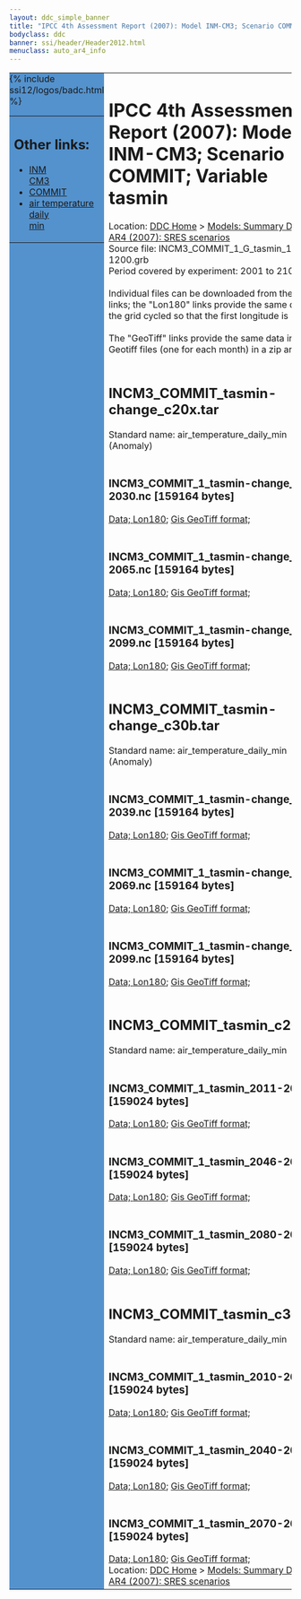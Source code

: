 ```yaml
---
layout: ddc_simple_banner
title: "IPCC 4th Assessment Report (2007): Model INM-CM3; Scenario COMMIT; Variable tasmin"
bodyclass: ddc
banner: ssi/header/Header2012.html
menuclass: auto_ar4_info
---
```



<table width="100%" border="0" cellspacing="0" cellpadding="0" style="border-collapse: collapse;">
<tr style="margin:0;padding:0;border:0;">
<td style="margin:0;padding:0;border:0;height:1pt;width:150pt;background:#5492CD;" valign="top" >

<div id="lh-col2" class="auto_ar4_info">
<table class="menumain" bgcolor="#5492CD" cellspacing="0" width="100%" border="0">
<tr><td>
<h2> Other links:</h2>
<ul>
<li><a href="/auto/ar4/model-INM-CM3.html">INM<br/>CM3</a></li>
<li><a href="/auto/ar4/scenario-COMMIT.html">COMMIT</a></li>
<li><a href="/auto/ar4/var-air_temperature_daily_min.html">air temperature daily<br/> min</a></li>
</ul>
</td></tr>
{% include ssi12/logos/badc.html %}
</table>
</div>
</td>
<td><h1>IPCC 4th Assessment Report (2007): Model INM-CM3; Scenario COMMIT; Variable tasmin</h1>

<!-- Breadcrumb1 -->
<div id="breadcrumb1" align="left">
Location: <a href="/index.html">DDC Home</a> > <a href="/sim/gcm_clim/">Models: Summary Data</a>
> <a href="/sim/gcm_clim/SRES_AR4/index.html">AR4 (2007): SRES scenarios</a>
</div>
<!-- End of Breadcrumb1 -->Source file: INCM3_COMMIT_1_G_tasmin_1-1200.grb
<br/>
Period covered by experiment: 2001 to 2100<br/>
<br/>Individual files can be downloaded from the "data" links; the "Lon180" links provide the same data
         with the grid cycled so that the first longitude is 180W<br/>
<br/>The "GeoTiff" links provide the same data in 12 Geotiff files (one for each month)
          in a zip archive<br/>
<br/><h2>INCM3_COMMIT_tasmin-change_c20x.tar</h2>
Standard name: air_temperature_daily_min (Anomaly)<br>
<br/><h3>INCM3_COMMIT_1_tasmin-change_2011-2030.nc [159164 bytes]</h3>
<a href="/cgi-bin/downl/ar4_nc/tasmin/INCM3_COMMIT_1_tasmin-change_2011-2030.nc">Data; </a><a href="/cgi-bin/downl/ar4_nc/tasmin/INCM3_COMMIT_1_tasmin-change_2011-2030.cyto180.nc"> Lon180</a>; <a href="/cgi-bin/downl/ar4_tif/tasmin/INCM3_COMMIT_1_tasmin-change_2011-2030.zip">Gis GeoTiff format; </a><br/>
<br/><h3>INCM3_COMMIT_1_tasmin-change_2046-2065.nc [159164 bytes]</h3>
<a href="/cgi-bin/downl/ar4_nc/tasmin/INCM3_COMMIT_1_tasmin-change_2046-2065.nc">Data; </a><a href="/cgi-bin/downl/ar4_nc/tasmin/INCM3_COMMIT_1_tasmin-change_2046-2065.cyto180.nc"> Lon180</a>; <a href="/cgi-bin/downl/ar4_tif/tasmin/INCM3_COMMIT_1_tasmin-change_2046-2065.zip">Gis GeoTiff format; </a><br/>
<br/><h3>INCM3_COMMIT_1_tasmin-change_2080-2099.nc [159164 bytes]</h3>
<a href="/cgi-bin/downl/ar4_nc/tasmin/INCM3_COMMIT_1_tasmin-change_2080-2099.nc">Data; </a><a href="/cgi-bin/downl/ar4_nc/tasmin/INCM3_COMMIT_1_tasmin-change_2080-2099.cyto180.nc"> Lon180</a>; <a href="/cgi-bin/downl/ar4_tif/tasmin/INCM3_COMMIT_1_tasmin-change_2080-2099.zip">Gis GeoTiff format; </a><br/>
<br/><h2>INCM3_COMMIT_tasmin-change_c30b.tar</h2>
Standard name: air_temperature_daily_min (Anomaly)<br>
<br/><h3>INCM3_COMMIT_1_tasmin-change_2010-2039.nc [159164 bytes]</h3>
<a href="/cgi-bin/downl/ar4_nc/tasmin/INCM3_COMMIT_1_tasmin-change_2010-2039.nc">Data; </a><a href="/cgi-bin/downl/ar4_nc/tasmin/INCM3_COMMIT_1_tasmin-change_2010-2039.cyto180.nc"> Lon180</a>; <a href="/cgi-bin/downl/ar4_tif/tasmin/INCM3_COMMIT_1_tasmin-change_2010-2039.zip">Gis GeoTiff format; </a><br/>
<br/><h3>INCM3_COMMIT_1_tasmin-change_2040-2069.nc [159164 bytes]</h3>
<a href="/cgi-bin/downl/ar4_nc/tasmin/INCM3_COMMIT_1_tasmin-change_2040-2069.nc">Data; </a><a href="/cgi-bin/downl/ar4_nc/tasmin/INCM3_COMMIT_1_tasmin-change_2040-2069.cyto180.nc"> Lon180</a>; <a href="/cgi-bin/downl/ar4_tif/tasmin/INCM3_COMMIT_1_tasmin-change_2040-2069.zip">Gis GeoTiff format; </a><br/>
<br/><h3>INCM3_COMMIT_1_tasmin-change_2070-2099.nc [159164 bytes]</h3>
<a href="/cgi-bin/downl/ar4_nc/tasmin/INCM3_COMMIT_1_tasmin-change_2070-2099.nc">Data; </a><a href="/cgi-bin/downl/ar4_nc/tasmin/INCM3_COMMIT_1_tasmin-change_2070-2099.cyto180.nc"> Lon180</a>; <a href="/cgi-bin/downl/ar4_tif/tasmin/INCM3_COMMIT_1_tasmin-change_2070-2099.zip">Gis GeoTiff format; </a><br/>
<br/><h2>INCM3_COMMIT_tasmin_c20x.tar</h2>
Standard name: air_temperature_daily_min<br>
<br/><h3>INCM3_COMMIT_1_tasmin_2011-2030.nc [159024 bytes]</h3>
<a href="/cgi-bin/downl/ar4_nc/tasmin/INCM3_COMMIT_1_tasmin_2011-2030.nc">Data; </a><a href="/cgi-bin/downl/ar4_nc/tasmin/INCM3_COMMIT_1_tasmin_2011-2030.cyto180.nc"> Lon180</a>; <a href="/cgi-bin/downl/ar4_tif/tasmin/INCM3_COMMIT_1_tasmin_2011-2030.zip">Gis GeoTiff format; </a><br/>
<br/><h3>INCM3_COMMIT_1_tasmin_2046-2065.nc [159024 bytes]</h3>
<a href="/cgi-bin/downl/ar4_nc/tasmin/INCM3_COMMIT_1_tasmin_2046-2065.nc">Data; </a><a href="/cgi-bin/downl/ar4_nc/tasmin/INCM3_COMMIT_1_tasmin_2046-2065.cyto180.nc"> Lon180</a>; <a href="/cgi-bin/downl/ar4_tif/tasmin/INCM3_COMMIT_1_tasmin_2046-2065.zip">Gis GeoTiff format; </a><br/>
<br/><h3>INCM3_COMMIT_1_tasmin_2080-2099.nc [159024 bytes]</h3>
<a href="/cgi-bin/downl/ar4_nc/tasmin/INCM3_COMMIT_1_tasmin_2080-2099.nc">Data; </a><a href="/cgi-bin/downl/ar4_nc/tasmin/INCM3_COMMIT_1_tasmin_2080-2099.cyto180.nc"> Lon180</a>; <a href="/cgi-bin/downl/ar4_tif/tasmin/INCM3_COMMIT_1_tasmin_2080-2099.zip">Gis GeoTiff format; </a><br/>
<br/><h2>INCM3_COMMIT_tasmin_c30b.tar</h2>
Standard name: air_temperature_daily_min<br>
<br/><h3>INCM3_COMMIT_1_tasmin_2010-2039.nc [159024 bytes]</h3>
<a href="/cgi-bin/downl/ar4_nc/tasmin/INCM3_COMMIT_1_tasmin_2010-2039.nc">Data; </a><a href="/cgi-bin/downl/ar4_nc/tasmin/INCM3_COMMIT_1_tasmin_2010-2039.cyto180.nc"> Lon180</a>; <a href="/cgi-bin/downl/ar4_tif/tasmin/INCM3_COMMIT_1_tasmin_2010-2039.zip">Gis GeoTiff format; </a><br/>
<br/><h3>INCM3_COMMIT_1_tasmin_2040-2069.nc [159024 bytes]</h3>
<a href="/cgi-bin/downl/ar4_nc/tasmin/INCM3_COMMIT_1_tasmin_2040-2069.nc">Data; </a><a href="/cgi-bin/downl/ar4_nc/tasmin/INCM3_COMMIT_1_tasmin_2040-2069.cyto180.nc"> Lon180</a>; <a href="/cgi-bin/downl/ar4_tif/tasmin/INCM3_COMMIT_1_tasmin_2040-2069.zip">Gis GeoTiff format; </a><br/>
<br/><h3>INCM3_COMMIT_1_tasmin_2070-2099.nc [159024 bytes]</h3>
<a href="/cgi-bin/downl/ar4_nc/tasmin/INCM3_COMMIT_1_tasmin_2070-2099.nc">Data; </a><a href="/cgi-bin/downl/ar4_nc/tasmin/INCM3_COMMIT_1_tasmin_2070-2099.cyto180.nc"> Lon180</a>; <a href="/cgi-bin/downl/ar4_tif/tasmin/INCM3_COMMIT_1_tasmin_2070-2099.zip">Gis GeoTiff format; </a><br/>
<!-- Breadcrumb2 -->
<div id="breadcrumb2" align="left">
Location: <a href="/index.html">DDC Home</a> > <a href="/sim/gcm_clim/">Models: Summary Data</a>
> <a href="/sim/gcm_clim/SRES_AR4/index.html">AR4 (2007): SRES scenarios</a>
</div>
<!-- End of Breadcrumb2 --></td></tr></table>
